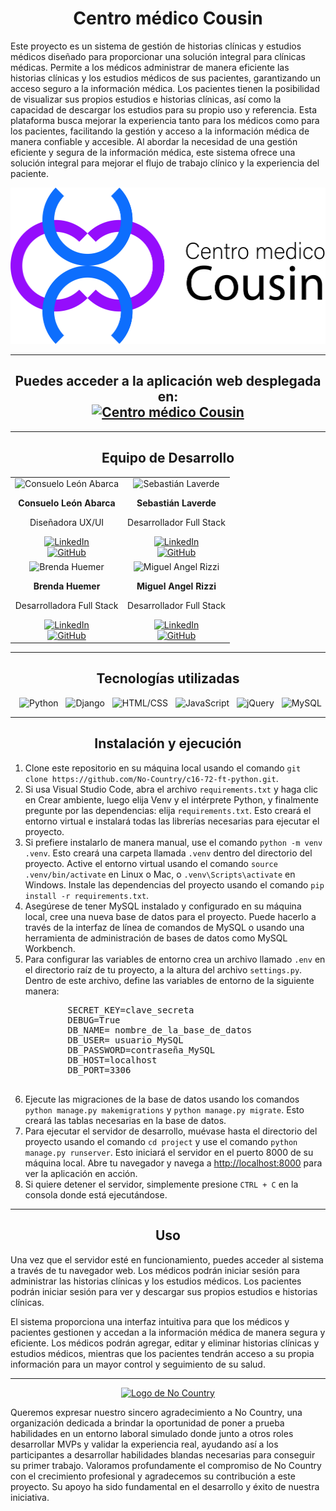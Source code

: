 <h1 align="center">Centro médico Cousin</h1>
<p>Este proyecto es un sistema de gestión de historias clínicas y estudios médicos diseñado para proporcionar una solución integral para clínicas médicas. Permite a los médicos administrar de manera eficiente las historias clínicas y los estudios médicos de sus pacientes, garantizando un acceso seguro a la información médica. Los pacientes tienen la posibilidad de visualizar sus propios estudios e historias clínicas, así como la capacidad de descargar los estudios para su propio uso y referencia. Esta plataforma busca mejorar la experiencia tanto para los médicos como para los pacientes, facilitando la gestión y acceso a la información médica de manera confiable y accesible. Al abordar la necesidad de una gestión eficiente y segura de la información médica, este sistema ofrece una solución integral para mejorar el flujo de trabajo clínico y la experiencia del paciente.</p>
<div align=center >
    <img src="./project/static_dev/images/logos/logo_png.png" class="img-logo" alt="Centro médico Cousin" height=250 >
</div>
<hr>

<h2 align="center">
Puedes acceder a la aplicación web desplegada en: <br> <a href="https://miguelrizzi.pythonanywhere.com/"><img src="https://img.shields.io/badge/Centro%20a%20médico%20Cousin-%230082CE.svg?logo=google-chrome&logoColor=white" alt="Centro médico Cousin"></a>
</h2>
<hr>

<h2 align="center">Equipo de Desarrollo</h2>

<table align="center">
  <tr>
    <td align="center">
      <img src="https://media.licdn.com/dms/image/D4D03AQHEUMBZW5Xwdg/profile-displayphoto-shrink_800_800/0/1695943376792?e=1715212800&v=beta&t=_d6iyef9wZ_ndapJIcveQV4iksKU3szGPqRNCx4ejJE" alt="Consuelo León Abarca" height=200 width=200>
      <p><strong>Consuelo León Abarca</strong></p>
      <p>Diseñadora UX/UI</p>
      <a href="https://www.linkedin.com/in/consuelo-leon-abarca/">
        <img src="https://img.shields.io/badge/LinkedIn-%230077B5.svg?logo=linkedin&logoColor=white" alt="LinkedIn">
      </a> 
      <br>
      <a href="https://github.com/consuelo0595">
        <img src="https://img.shields.io/badge/GitHub-%23181717.svg?logo=github&logoColor=white" alt="GitHub">
      </a>    
    </td>
    <td align="center">
      <img src="https://avatars.githubusercontent.com/u/151546685?v=4" alt="Sebastián Laverde" height=200 width=200>
      <p><strong>Sebastián Laverde</strong></p>
      <p>Desarrollador Full Stack</p>
      <a href="https://www.linkedin.com/in/sebastian-laverde-51a33715b/"">
        <img src="https://img.shields.io/badge/LinkedIn-%230077B5.svg?logo=linkedin&logoColor=white" alt="LinkedIn">
      </a> 
      <br>
      <a href="https://github.com/sbtn63">
        <img src="https://img.shields.io/badge/GitHub-%23181717.svg?logo=github&logoColor=white" alt="GitHub">
      </a>    
    </td>
</tr>
<tr>
    <td align="center">
      <img src="https://avatars.githubusercontent.com/u/89327840?v=4" alt="Brenda Huemer" height=200 width=200>
      <p><strong>Brenda Huemer</strong></p>
      <p>Desarrolladora Full Stack</p>
      <a href="https://www.linkedin.com/in/brenda-huemer/">
        <img src="https://img.shields.io/badge/LinkedIn-%230077B5.svg?logo=linkedin&logoColor=white" alt="LinkedIn">
      </a> 
      <br>
      <a href="https://github.com/brxndxz">
        <img src="https://img.shields.io/badge/GitHub-%23181717.svg?logo=github&logoColor=white" alt="GitHub">
      </a>    
    </td>
    <td align="center">
      <img src="https://media.licdn.com/dms/image/D4D03AQGj9Hcc9uny1Q/profile-displayphoto-shrink_800_800/0/1704305853538?e=1715212800&v=beta&t=QTiOgUX7qXPp4Lg2BYj0qURK35hB1DWsX2RwUJ4dO3Y" alt="Miguel Angel Rizzi" height=200 width=200>
      <p><strong>Miguel Angel Rizzi</strong></p>
      <p>Desarrollador Full Stack</p>
      <a href="https://linkedin.com/in/miguel-angel-rizzi">
        <img src="https://img.shields.io/badge/LinkedIn-%230077B5.svg?logo=linkedin&logoColor=white" alt="LinkedIn">
      </a> 
      <br>
      <a href="https://github.com/MiguelRizzi">
        <img src="https://img.shields.io/badge/GitHub-%23181717.svg?logo=github&logoColor=white" alt="GitHub">
      </a>
    </td>
  </tr>
</table>

<hr>

<h2 align="center">Tecnologías utilizadas</h2>
<div align="center">
  <img src="https://img.shields.io/badge/Python-%233776AB.svg?logo=python&logoColor=white" alt="Python">
  <img src="https://img.shields.io/badge/Django-%23092E20.svg?logo=django&logoColor=white" alt="Django">
  <img src="https://img.shields.io/badge/HTML/CSS-%23E34F26.svg?logo=html5&logoColor=white" alt="HTML/CSS">
  <img src="https://img.shields.io/badge/JavaScript-%23F7DF1E.svg?logo=javascript&logoColor=black" alt="JavaScript">
  <img src="https://img.shields.io/badge/jQuery-%230769AD.svg?logo=jquery&logoColor=white" alt="jQuery">
  <img src="https://img.shields.io/badge/MySQL-%2300758F.svg?logo=mysql&logoColor=white" alt="MySQL">
</div>

<hr>

<h2 align="center">Instalación y ejecución</h2>

<ol>
    <li>Clone este repositorio en su máquina local usando el comando <code>git clone https://github.com/No-Country/c16-72-ft-python.git</code>.</li>
    <li>Si usa Visual Studio Code, abra el archivo <code>requirements.txt</code> y haga clic en Crear ambiente, luego elija Venv y el intérprete Python, y finalmente 
    pregunte por las dependencias: elija <code>requirements.txt</code>. Esto creará el entorno virtual e instalará todas las librerías necesarias para ejecutar el proyecto. 
    </li>
    <li>Si prefiere instalarlo de manera manual, use el comando <code>python -m venv .venv</code>. Esto creará una carpeta llamada <code>.venv</code> dentro del directorio      del proyecto. Active el entorno virtual usando el comando <code>source .venv/bin/activate</code> en Linux o Mac, o <code>.venv\Scripts\activate</code> en Windows.           Instale las dependencias del proyecto usando el comando <code>pip install -r requirements.txt</code>.</li>
    <li>Asegúrese de tener MySQL instalado y configurado en su máquina local, cree una nueva base de datos para el proyecto. Puede hacerlo a través de la interfaz de línea de comandos de MySQL o usando una herramienta de administración de bases de datos como MySQL Workbench.</li>
    <li>Para configurar las variables de entorno crea un archivo llamado <code>.env</code> en el directorio raíz de tu proyecto, a la altura del archivo <code>settings.py</code>. Dentro de este archivo, define las variables de entorno de la siguiente manera:<br>
    <pre>
        SECRET_KEY=clave_secreta
        DEBUG=True
        DB_NAME= nombre_de_la_base_de_datos
        DB_USER= usuario_MySQL
        DB_PASSWORD=contraseña_MySQL
        DB_HOST=localhost
        DB_PORT=3306
    </pre>
    </li>
    <li>Ejecute las migraciones de la base de datos usando los comandos <code>python manage.py makemigrations</code> y <code>python manage.py migrate</code>. Esto creará las tablas necesarias en la base de datos.</li>
    <li>Para ejecutar el servidor de desarrollo, muévase hasta el directorio del proyecto usando el comando <code>cd project</code> y use el comando <code>python manage.py runserver</code>. Esto iniciará el servidor en el puerto 8000 de su máquina local. Abre tu navegador y navega a <a href="http://localhost:8000">http://localhost:8000</a> para ver la aplicación en acción.</li>
    <li>Si quiere detener el servidor, simplemente presione <code>CTRL + C</code> en la consola donde está ejecutándose.</li>
</ol>

<hr>

<h2 align="center">Uso</h2>

<p>Una vez que el servidor esté en funcionamiento, puedes acceder al sistema a través de tu navegador web. Los médicos podrán iniciar sesión para administrar las historias clínicas y los estudios médicos. Los pacientes podrán iniciar sesión para ver y descargar sus propios estudios e historias clínicas.

El sistema proporciona una interfaz intuitiva para que los médicos y pacientes gestionen y accedan a la información médica de manera segura y eficiente. Los médicos podrán agregar, editar y eliminar historias clínicas y estudios médicos, mientras que los pacientes tendrán acceso a su propia información para un mayor control y seguimiento de su salud.</p>

<hr>

<a href="https://www.nocountry.tech" target="_blank">
  <div align="center">
    <img src="https://assets-global.website-files.com/65773955177041dbf059ed20/6584760759a54bef40894700_Logo%20navbar.svg" alt="Logo de No Country" height="60">
  </div>
</a>

<p>Queremos expresar nuestro sincero agradecimiento a No Country, una organización dedicada a brindar la oportunidad de poner a prueba habilidades en un entorno laboral simulado donde junto a otros roles desarrollar MVPs y validar la experiencia real, ayudando así a los participantes a desarrollar habilidades blandas necesarias para conseguir su primer trabajo. Valoramos profundamente el compromiso de No Country con el crecimiento profesional y agradecemos su contribución a este proyecto. Su apoyo ha sido fundamental en el desarrollo y éxito de nuestra iniciativa.</p>
